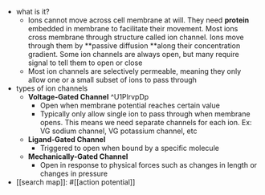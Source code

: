   * what is it?
    * Ions cannot move across cell membrane at will. They need **protein** embedded in membrane to facilitate their movement. Most ions cross membrane through structure called ion channel. Ions move through them by **passive diffusion **along their concentration gradient. Some ion channels are always open, but many require signal to tell them to open or close
    * Most ion channels are selectively permeable, meaning they only allow one or a small subset of ions to pass through
  * types of ion channels
    * **Voltage-Gated Channel** ^U1PlrvpDp
      * Open when membrane potential reaches certain value
      * Typically only allow single ion to pass through when membrane opens. This means we need separate channels for each ion. Ex: VG sodium channel, VG potassium channel, etc
    * **Ligand-Gated Channel**
      * Triggered to open when bound by a specific molecule
    * **Mechanically-Gated Channel**
      * Open in response to physical forces such as changes in length or changes in pressure
  * [[search map]]: #[[action potential]]